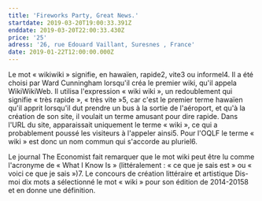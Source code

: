 ```yaml
---
title: 'Fireworks Party, Great News.'
startdate: 2019-03-20T19:00:33.391Z
enddate: 2019-03-20T22:00:33.430Z
price: '25'
adress: '26, rue Edouard Vaillant, Suresnes , France'
date: 2019-01-22T12:00:00.000Z
---
```

Le mot « wikiwiki » signifie, en hawaïen, rapide2, vite3 ou informel4. Il a été choisi par Ward Cunningham lorsqu'il créa le premier wiki, qu'il appela WikiWikiWeb. Il utilisa l'expression « wiki wiki », un redoublement qui signifie « très rapide », « très vite »5, car c'est le premier terme hawaïen qu'il apprit lorsqu'il dut prendre un bus à la sortie de l'aéroport, et qu'à la création de son site, il voulait un terme amusant pour dire rapide. Dans l'URL du site, apparaissait uniquement le terme « wiki », ce qui a probablement poussé les visiteurs à l'appeler ainsi5. Pour l'OQLF le terme « wiki » est donc un nom commun qui s'accorde au pluriel6.



Le journal The Economist fait remarquer que le mot wiki peut être lu comme l'acronyme de « What I Know Is » (littéralement : « ce que je sais est » ou « voici ce que je sais »)7. Le concours de création littéraire et artistique Dis-moi dix mots a sélectionné le mot « wiki » pour son édition de 2014-20158 et en donne une définition.
